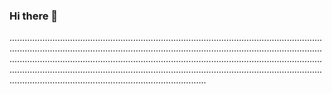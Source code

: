 ### Hi there 👋

..............................................................................................................................................................................................................................................................................................................................................................................................................................................................................................................................................................................................